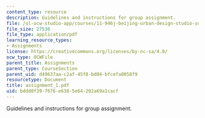 ```yaml
---
content_type: resource
description: Guidelines and instructions for group assignment.
file: /ol-ocw-studio-app/courses/11-946j-beijing-urban-design-studio-summer-2004/bddd0f397676e6385e64202a69a1cacf_assignment_1.pdf
file_size: 27536
file_type: application/pdf
learning_resource_types:
- Assignments
license: https://creativecommons.org/licenses/by-nc-sa/4.0/
ocw_type: OCWFile
parent_title: Assignments
parent_type: CourseSection
parent_uid: d49637aa-c2af-45f8-bd04-bfcefa0058f9
resourcetype: Document
title: assignment_1.pdf
uid: bddd0f39-7676-e638-5e64-202a69a1cacf
---
```

Guidelines and instructions for group assignment.